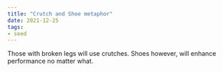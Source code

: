 ```yaml
---
title: "Crutch and Shoe metaphor"
date: 2021-12-25
tags:
- seed
---
```


Those with broken legs will use crutches. Shoes however, will enhance performance no matter what. 